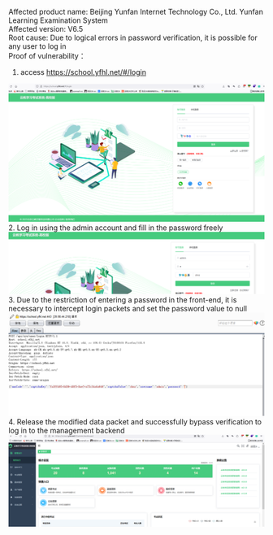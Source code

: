 Affected product name: Beijing Yunfan Internet Technology Co., Ltd. Yunfan Learning Examination System  
Affected version: V6.5  
Root cause: Due to logical errors in password verification, it is possible for any user to log in  
Proof of vulnerability：
1. access https://school.yfhl.net/#/login
<img src="https://github.com/NBSLclass/glassfish/blob/main/1.png">
2. Log in using the admin account and fill in the password freely
<img src="https://github.com/NBSLclass/glassfish/blob/main/2.png">
3. Due to the restriction of entering a password in the front-end, it is necessary to intercept login packets and set the password value to null
<img src="https://github.com/NBSLclass/glassfish/blob/main/3.png">
4. Release the modified data packet and successfully bypass verification to log in to the management backend
<img src="https://github.com/NBSLclass/glassfish/blob/main/4.png">

